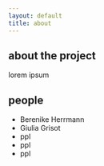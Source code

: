 ```yaml
---
layout: default
title: about
---
```


## about the project

lorem ipsum 

## people

  - Berenike Herrmann
  - Giulia Grisot
  - ppl
  - ppl
  - ppl
  
